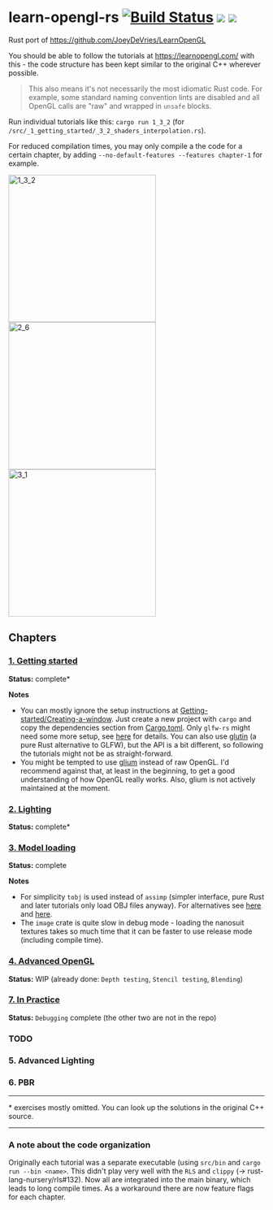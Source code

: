 # learn-opengl-rs [![Build Status](https://travis-ci.org/bwasty/learn-opengl-rs.svg?branch=master)](https://travis-ci.org/bwasty/learn-opengl-rs) [![](https://tokei.rs/b1/github/bwasty/learn-opengl-rs)](https://github.com/Aaronepower/tokei) [![](https://tokei.rs/b1/github/bwasty/learn-opengl-rs?category=comments)](https://github.com/Aaronepower/tokei)
Rust port of https://github.com/JoeyDeVries/LearnOpenGL

You should be able to follow the tutorials at https://learnopengl.com/ with this - the code structure has been kept similar to the original C++ wherever possible.
> This also means it's not necessarily the most idiomatic Rust code. For example, some standard naming convention lints are disabled and all OpenGL calls are "raw" and wrapped in `unsafe` blocks.

Run individual tutorials like this:
`cargo run 1_3_2` (for `/src/_1_getting_started/_3_2_shaders_interpolation.rs`).

For reduced compilation times, you may only compile a the code for a certain chapter, by adding `--no-default-features --features chapter-1` for example.

<img width="290" alt="1_3_2" src="https://user-images.githubusercontent.com/1647415/27755053-d5cd0f5a-5ded-11e7-99b4-abd4e3bb8638.png"><img width="290" alt="2_6" src="https://user-images.githubusercontent.com/1647415/27755102-fd217078-5ded-11e7-96f6-efdeb9ffdcac.png"><img width="290" alt="3_1" src="https://user-images.githubusercontent.com/1647415/27755660-52df4104-5df1-11e7-800c-45a514bf3130.png">

## Chapters
### [1. Getting started](src/_1_getting_started)
**Status:** complete*

**Notes**
- You can mostly ignore the setup instructions at [Getting-started/Creating-a-window](https://learnopengl.com/#!Getting-started/Creating-a-window). Just create a new project with `cargo` and copy the dependencies section from [Cargo.toml](Cargo.toml). Only `glfw-rs` might need some more setup, see [here](https://github.com/PistonDevelopers/glfw-rs#using-glfw-rs) for details. You can also use [glutin](https://github.com/tomaka/glutin) (a pure Rust alternative to GLFW), but the API is a bit different, so following the tutorials might not be as straight-forward.
- You might be tempted to use [glium](https://github.com/glium/glium) instead of raw OpenGL. I'd recommend against that, at least in the beginning, to get a good understanding of how OpenGL really works. Also, glium is not actively maintained at the moment.

### [2. Lighting](src/_2_lighting)
**Status:** complete*

### [3. Model loading](src/_3_model_loading)
**Status:** complete

**Notes**
- For simplicity `tobj` is used instead of `assimp` (simpler interface, pure Rust and later tutorials only load OBJ files anyway). For alternatives see [here](http://arewegameyet.com/categories/3dformatloader.html) and [here](https://crates.io/search?q=assimp).
- The `image` crate is quite slow in debug mode - loading the nanosuit textures takes so much time that it can be faster to use release mode (including compile time).
### [4. Advanced OpenGL](src/_4_advanced_opengl)
**Status:** WIP (already done: `Depth testing`, `Stencil testing`, `Blending`)
### [7. In Practice](src/_7_in_practice)
**Status:** `Debugging` complete (the other two are not in the repo)

### TODO
### 5. Advanced Lighting
### 6. PBR

----
\* exercises mostly omitted. You can look up the solutions in the original C++ source.

----
### A note about the code organization
Originally each tutorial was a separate executable (using `src/bin` and `cargo run --bin <name>`. This didn't play very well with the `RLS` and `clippy` (-> rust-lang-nursery/rls#132). Now all are integrated into the main binary, which leads to long compile times. As a workaround there are now feature flags for each chapter.
